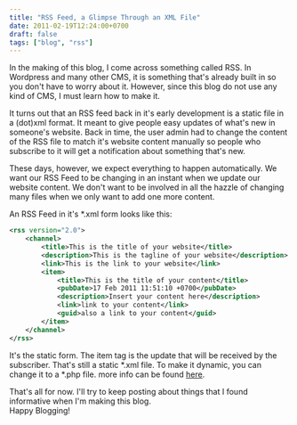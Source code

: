 ```yaml
---
title: "RSS Feed, a Glimpse Through an XML File"
date: 2011-02-19T12:24:00+0700
draft: false
tags: ["blog", "rss"]
---
```


In the making of this blog, I come across something called RSS. In Wordpress and many other CMS, it is something that's already built in so you don't have to worry about it. However, since this blog do not use any kind of CMS, I must learn how to make it.

It turns out that an RSS feed back in it's early development is a static file in a (dot)xml format. It meant to give people easy updates of what's new in someone's website. Back in time, the user admin had to change the content of the RSS file to match it's website content manually so people who subscribe to it will get a notification about something that's new.

These days, however, we expect everything to happen automatically. We want our RSS Feed to be changing in an instant when we update our website content. We don't want to be involved in all the hazzle of changing many files when we only want to add one more content.

An RSS Feed in it's \*.xml form looks like this:

```rss
<rss version="2.0">
    <channel>
        <title>This is the title of your website</title>
        <description>This is the tagline of your website</description>
        <link>This is the link to your website</link>
        <item>
            <title>This is the title of your content</title>
            <pubDate>17 Feb 2011 11:51:10 +0700</pubDate>
            <description>Insert your content here</description>
            <link>link to your content</link>
            <guid>also a link to your content</guid>
        </item>
    </channel>
</rss>
```

It's the static form. The item tag is the update that will be received by the subscriber. That's still a static \*.xml file. To make it dynamic, you can change it to a \*.php file. more info can be found [here](http://www.pixel2life.com/publish/tutorials/167/creating_a_php_sql_rss_feed/).

That's all for now. I'll try to keep posting about things that I found informative when I'm making this blog.  
Happy Blogging!